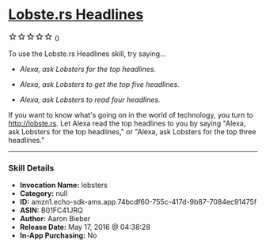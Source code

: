 # [Lobste.rs Headlines](http://alexa.amazon.com/#skills/amzn1.echo-sdk-ams.app.74bcdf60-755c-417d-9b87-7084ec91475f)
![0 stars](../../images/ic_star_border_black_18dp_1x.png)![0 stars](../../images/ic_star_border_black_18dp_1x.png)![0 stars](../../images/ic_star_border_black_18dp_1x.png)![0 stars](../../images/ic_star_border_black_18dp_1x.png)![0 stars](../../images/ic_star_border_black_18dp_1x.png) 0

To use the Lobste.rs Headlines skill, try saying...

* *Alexa, ask Lobsters for the top headlines.*

* *Alexa, ask Lobsters to get the top five headlines.*

* *Alexa, ask Lobsters to read four headlines.*

If you want to know what's going on in the world of technology, you turn to http://lobste.rs. Let Alexa read the top headlines to you by saying "Alexa, ask Lobsters for the top headlines," or "Alexa, ask Lobsters for the top three headlines."

***

### Skill Details

* **Invocation Name:** lobsters
* **Category:** null
* **ID:** amzn1.echo-sdk-ams.app.74bcdf60-755c-417d-9b87-7084ec91475f
* **ASIN:** B01FC41JRQ
* **Author:** Aaron Bieber
* **Release Date:** May 17, 2016 @ 04:38:28
* **In-App Purchasing:** No
